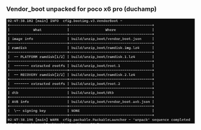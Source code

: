 ### Vendor_boot unpacked for poco x6 pro (duchamp)

![Redmi K70e](https://github.com/TheFormidable/unpack-vendor-boot-image-duchamp/blob/main/vendor_boot.png?raw=true)
